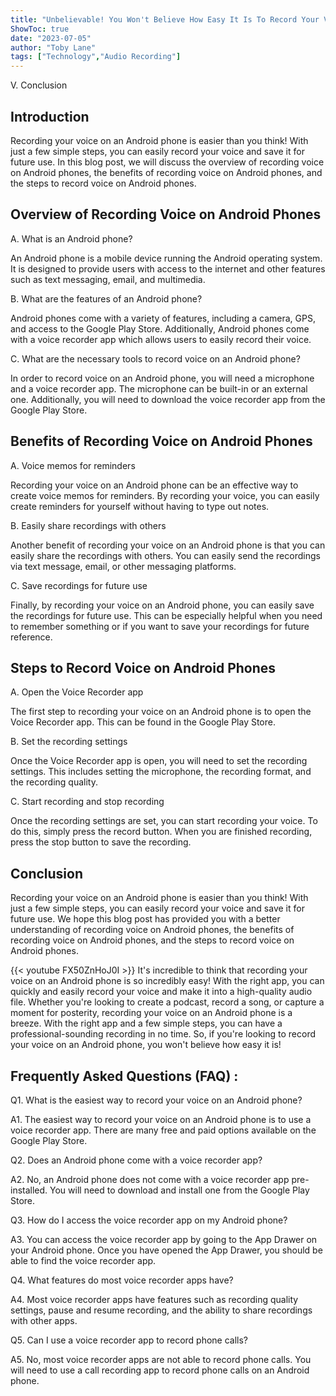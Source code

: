 ```yaml
---
title: "Unbelievable! You Won't Believe How Easy It Is To Record Your Voice On An Android Phone!"
ShowToc: true 
date: "2023-07-05"
author: "Toby Lane" 
tags: ["Technology","Audio Recording"]
---
```

V. Conclusion

## Introduction 
Recording your voice on an Android phone is easier than you think! With just a few simple steps, you can easily record your voice and save it for future use. In this blog post, we will discuss the overview of recording voice on Android phones, the benefits of recording voice on Android phones, and the steps to record voice on Android phones. 

## Overview of Recording Voice on Android Phones

A. What is an Android phone? 

An Android phone is a mobile device running the Android operating system. It is designed to provide users with access to the internet and other features such as text messaging, email, and multimedia.

B. What are the features of an Android phone? 

Android phones come with a variety of features, including a camera, GPS, and access to the Google Play Store. Additionally, Android phones come with a voice recorder app which allows users to easily record their voice.

C. What are the necessary tools to record voice on an Android phone? 

In order to record voice on an Android phone, you will need a microphone and a voice recorder app. The microphone can be built-in or an external one. Additionally, you will need to download the voice recorder app from the Google Play Store. 

## Benefits of Recording Voice on Android Phones

A. Voice memos for reminders 

Recording your voice on an Android phone can be an effective way to create voice memos for reminders. By recording your voice, you can easily create reminders for yourself without having to type out notes. 

B. Easily share recordings with others 

Another benefit of recording your voice on an Android phone is that you can easily share the recordings with others. You can easily send the recordings via text message, email, or other messaging platforms. 

C. Save recordings for future use 

Finally, by recording your voice on an Android phone, you can easily save the recordings for future use. This can be especially helpful when you need to remember something or if you want to save your recordings for future reference. 

## Steps to Record Voice on Android Phones

A. Open the Voice Recorder app 

The first step to recording your voice on an Android phone is to open the Voice Recorder app. This can be found in the Google Play Store. 

B. Set the recording settings 

Once the Voice Recorder app is open, you will need to set the recording settings. This includes setting the microphone, the recording format, and the recording quality. 

C. Start recording and stop recording 

Once the recording settings are set, you can start recording your voice. To do this, simply press the record button. When you are finished recording, press the stop button to save the recording. 

## Conclusion 
Recording your voice on an Android phone is easier than you think! With just a few simple steps, you can easily record your voice and save it for future use. We hope this blog post has provided you with a better understanding of recording voice on Android phones, the benefits of recording voice on Android phones, and the steps to record voice on Android phones.

{{< youtube FX50ZnHoJ0I >}} 
It's incredible to think that recording your voice on an Android phone is so incredibly easy! With the right app, you can quickly and easily record your voice and make it into a high-quality audio file. Whether you're looking to create a podcast, record a song, or capture a moment for posterity, recording your voice on an Android phone is a breeze. With the right app and a few simple steps, you can have a professional-sounding recording in no time. So, if you're looking to record your voice on an Android phone, you won't believe how easy it is!

## Frequently Asked Questions (FAQ) :
Q1. What is the easiest way to record your voice on an Android phone?

A1. The easiest way to record your voice on an Android phone is to use a voice recorder app. There are many free and paid options available on the Google Play Store.

Q2. Does an Android phone come with a voice recorder app?

A2. No, an Android phone does not come with a voice recorder app pre-installed. You will need to download and install one from the Google Play Store.

Q3. How do I access the voice recorder app on my Android phone?

A3. You can access the voice recorder app by going to the App Drawer on your Android phone. Once you have opened the App Drawer, you should be able to find the voice recorder app.

Q4. What features do most voice recorder apps have?

A4. Most voice recorder apps have features such as recording quality settings, pause and resume recording, and the ability to share recordings with other apps.

Q5. Can I use a voice recorder app to record phone calls?

A5. No, most voice recorder apps are not able to record phone calls. You will need to use a call recording app to record phone calls on an Android phone.



